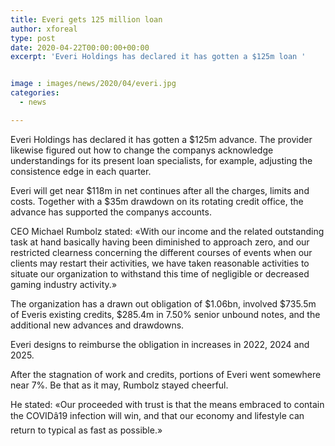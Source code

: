 ```yaml
---
title: Everi gets 125 million loan
author: xforeal 
type: post
date: 2020-04-22T00:00:00+00:00
excerpt: 'Everi Holdings has declared it has gotten a $125m loan '


image : images/news/2020/04/everi.jpg
categories:
  - news

---
```

Everi Holdings has declared it has gotten a $125m advance. The provider likewise figured out how to change the companys acknowledge understandings for its present loan specialists, for example, adjusting the consistence edge in each quarter. 

Everi will get near $118m in net continues after all the charges, limits and costs. Together with a $35m drawdown on its rotating credit office, the advance has supported the companys accounts. 

CEO Michael Rumbolz stated: &#171;With our income and the related outstanding task at hand basically having been diminished to approach zero, and our restricted clearness concerning the different courses of events when our clients may restart their activities, we have taken reasonable activities to situate our organization to withstand this time of negligible or decreased gaming industry activity.&#187; 

The organization has a drawn out obligation of $1.06bn, involved $735.5m of Everis existing credits, $285.4m in 7.50&percnt; senior unbound notes, and the additional new advances and drawdowns. 

Everi designs to reimburse the obligation in increases in 2022, 2024 and 2025. 

After the stagnation of work and credits, portions of Everi went somewhere near 7&percnt;. Be that as it may, Rumbolz stayed cheerful. 

He stated: &#171;Our proceeded with trust is that the means embraced to contain the COVIDâ19 infection will win, and that our economy and lifestyle can return to typical as fast as possible.&#187;
